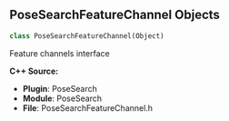 ## PoseSearchFeatureChannel Objects

```python
class PoseSearchFeatureChannel(Object)
```

Feature channels interface

**C++ Source:**

- **Plugin**: PoseSearch
- **Module**: PoseSearch
- **File**: PoseSearchFeatureChannel.h

<a id="unreal.PoseSearchFeatureChannel_Curve"></a>